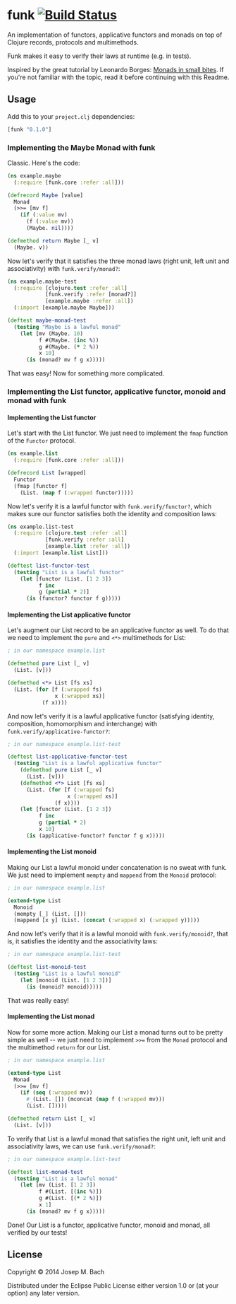 # funk [![Build Status](https://travis-ci.org/txus/funk.png)](https://travis-ci.org/txus/funk)

An implementation of functors, applicative functors and monads on top of
Clojure records, protocols and multimethods.

Funk makes it easy to verify their laws at runtime (e.g. in tests).

Inspired by the great tutorial by Leonardo Borges: [Monads in small bites][tutorial]. If you're not familiar with the topic, read it before continuing with this Readme.

## Usage

Add this to your `project.clj` dependencies:

```clojure
[funk "0.1.0"]
```

### Implementing the Maybe Monad with funk

Classic. Here's the code:

```clojure
(ns example.maybe
  (:require [funk.core :refer :all]))

(defrecord Maybe [value]
  Monad
  (>>= [mv f]
    (if (:value mv)
      (f (:value mv))
      (Maybe. nil))))

(defmethod return Maybe [_ v]
  (Maybe. v))
```

Now let's verify that it satisfies the three monad laws (right unit, left unit and associativity) with `funk.verify/monad?`:

```clojure
(ns example.maybe-test
  (:require [clojure.test :refer :all]
            [funk.verify :refer [monad?]]
            [example.maybe :refer :all])
  (:import [example.maybe Maybe]))

(deftest maybe-monad-test
  (testing "Maybe is a lawful monad"
    (let [mv (Maybe. 10)
          f #(Maybe. (inc %))
          g #(Maybe. (* 2 %))
          x 10]
      (is (monad? mv f g x)))))
```

That was easy! Now for something more complicated.

### Implementing the List functor, applicative functor, monoid and monad with funk

#### Implementing the List functor

Let's start with the List functor. We just need to implement the `fmap`
function of the `Functor` protocol.

```clojure
(ns example.list
  (:require [funk.core :refer :all]))

(defrecord List [wrapped]
  Functor
  (fmap [functor f]
    (List. (map f (:wrapped functor)))))
```

Now let's verify it is a lawful functor with `funk.verify/functor?`, which
makes sure our functor satisfies both the identity and composition laws:

```clojure
(ns example.list-test
  (:require [clojure.test :refer :all]
            [funk.verify :refer :all]
            [example.list :refer :all])
  (:import [example.list List]))

(deftest list-functor-test
  (testing "List is a lawful functor"
    (let [functor (List. [1 2 3])
          f inc
          g (partial * 2)]
      (is (functor? functor f g)))))
```

#### Implementing the List applicative functor

Let's augment our List record to be an applicative functor as well. To do that
we need to implement the `pure` and `<*>` multimethods for List:

```clojure
; in our namespace example.list

(defmethod pure List [_ v]
  (List. [v]))

(defmethod <*> List [fs xs]
  (List. (for [f (:wrapped fs)
               x (:wrapped xs)]
           (f x))))
```

And now let's verify it is a lawful applicative functor (satisfying identity,
composition, homomorphism and interchange) with
`funk.verify/applicative-functor?`:

```clojure
; in our namespace example.list-test

(deftest list-applicative-functor-test
  (testing "List is a lawful applicative functor"
    (defmethod pure List [_ v]
      (List. [v]))
    (defmethod <*> List [fs xs]
      (List. (for [f (:wrapped fs)
                   x (:wrapped xs)]
               (f x))))
    (let [functor (List. [1 2 3])
          f inc
          g (partial * 2)
          x 10]
      (is (applicative-functor? functor f g x)))))
```

#### Implementing the List monoid

Making our List a lawful monoid under concatenation is no sweat with funk. We just need to implement `mempty` and `mappend` from the `Monoid` protocol:

```clojure
; in our namespace example.list

(extend-type List
  Monoid
  (mempty [_] (List. []))
  (mappend [x y] (List. (concat (:wrapped x) (:wrapped y)))))
```

And now let's verify that it is a lawful monoid with `funk.verify/monoid?`,
that is, it satisfies the identity and the associativity laws:

```clojure
; in our namespace example.list-test

(deftest list-monoid-test
  (testing "List is a lawful monoid"
    (let [monoid (List. [1 2 3])]
      (is (monoid? monoid)))))
```

That was really easy!

#### Implementing the List monad

Now for some more action. Making our List a monad turns out to be pretty
simple as well -- we just need to implement `>>=` from the `Monad` protocol
and the multimethod `return` for our List.

```clojure
; in our namespace example.list

(extend-type List
  Monad
  (>>= [mv f]
    (if (seq (:wrapped mv))
      #_(List. []) (mconcat (map f (:wrapped mv)))
      (List. []))))

(defmethod return List [_ v]
  (List. [v]))
```

To verify that List is a lawful monad that satisfies the right unit, left unit
and associativity laws, we can use `funk.verify/monad?`:

```clojure
; in our namespace example.list-test

(deftest list-monad-test
  (testing "List is a lawful monad"
    (let [mv (List. [1 2 3])
          f #(List. [(inc %)])
          g #(List. [(* 2 %)])
          x 1]
      (is (monad? mv f g x)))))
```

Done! Our List is a functor, applicative functor, monoid and monad, all
verified by our tests!

## License

Copyright © 2014 Josep M. Bach

Distributed under the Eclipse Public License either version 1.0 or (at
your option) any later version.

[tutorial]: http://www.leonardoborges.com/writings/2012/11/30/monads-in-small-bites-part-i-functors/
